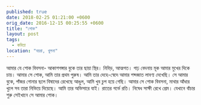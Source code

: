 ```yaml
---
published: true
date: 2018-02-25 01:21:00 +0600
orig_date: 2016-12-15 00:25:55 +0600
title: "শোক"
layout: post
tags:
  - কবিতা
location: "বয়রা, খুলনা"
---
```

আমার যে শোক বিবসনা-
আকাশগঙ্গার বুকে তার ছায়া স্থির।
নিবিড়, আত্মগত।
গাঢ় বেদনায় মূক আমার মুখের দিকে চায়।
আমার সে শোক,
আমি তার প্রথম পুরুষ।
আমি তার দেহে-স্বেদে
আমার শব্দজাত লাবণ্য দেখেছি।
সে আমার বুকে,
পাঁজর গোনার ছলে বিষাদের রেখেছে আঙুল,
আমি খুব চুপ হয়ে গেছি।
আমার সে শোক বিবসনা,
মাথার আঁধার খুলে সব তারা নিভিয়ে দিয়েছে।
আমি তার অভিসারে যাই।
রাতের গর্ভে রতি।
নিষেধ সাক্ষী রেখে প্রেম।
যেখানে বাঁচার শুরু সেইখানে সে আমার শোক।